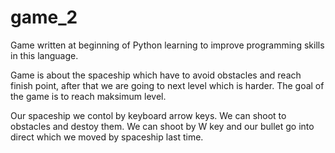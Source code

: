 # game_2

Game written at beginning of Python learning to improve programming skills in this language. 

Game is about the spaceship which have to avoid obstacles and reach finish point, after that we are going to next level which is harder. The goal of the game is to reach maksimum level.

Our spaceship we contol by keyboard arrow keys. We can shoot to obstacles and destoy them. We can shoot by W key and our bullet go into direct which we moved by spaceship last time.
